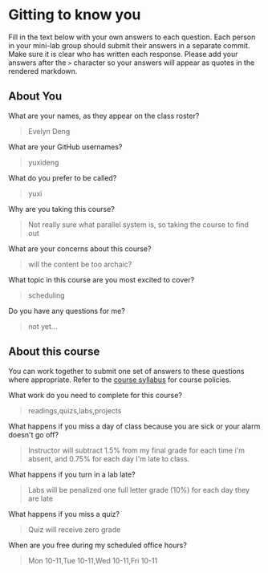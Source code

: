 # Gitting to know you
Fill in the text below with your own answers to each question. Each person in your mini-lab group should submit their answers in a separate commit. Make sure it is clear who has written each response. Please add your answers after the `>` character so your answers will appear as quotes in the rendered markdown.

## About You
What are your names, as they appear on the class roster?
> Evelyn Deng 

What are your GitHub usernames?
> yuxideng    

What do you prefer to be called?
> yuxi

Why are you taking this course?
> Not really sure what parallel system is, so taking the course to find out

What are your concerns about this course?
> will the content be too archaic?

What topic in this course are you most excited to cover?
> scheduling

Do you have any questions for me?
> not yet...

## About this course
You can work together to submit one set of answers to these questions where appropriate. Refer to the [course syllabus](http://www.cs.grinnell.edu/~curtsinger/teaching/2017S/CSC213/syllabus/) for course policies.

What work do you need to complete for this course?
> readings,quizs,labs,projects

What happens if you miss a day of class because you are sick or your alarm doesn't go off?
> Instructor will subtract 1.5% from my final grade for each time i'm absent, and 0.75% for each day I'm late to class. 

What happens if you turn in a lab late?
>Labs will be penalized one full letter grade (10%) for each day they are late

What happens if you miss a quiz?
> Quiz will receive zero grade

When are you free during my scheduled office hours?
> Mon 10-11,Tue 10-11,Wed 10-11,Fri 10-11

